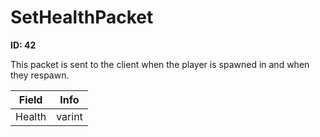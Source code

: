 # SetHealthPacket

**ID: 42**  

This packet is sent to the client when the player is spawned in and when they respawn.

<table><thead><tr><th>Field</th><th>Info</th></tr></thead><tbody>
<tr><td>Health</td><td>varint</td></tr>
</tbody></table>